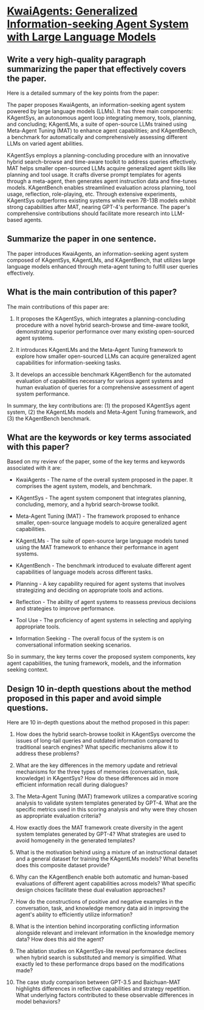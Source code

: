 # [KwaiAgents: Generalized Information-seeking Agent System with Large   Language Models](https://arxiv.org/abs/2312.04889)

## Write a very high-quality paragraph summarizing the paper that effectively covers the paper.

 Here is a detailed summary of the key points from the paper:

The paper proposes KwaiAgents, an information-seeking agent system powered by large language models (LLMs). It has three main components: KAgentSys, an autonomous agent loop integrating memory, tools, planning, and concluding; KAgentLMs, a suite of open-source LLMs trained using Meta-Agent Tuning (MAT) to enhance agent capabilities; and KAgentBench, a benchmark for automatically and comprehensively assessing different LLMs on varied agent abilities. 

KAgentSys employs a planning-concluding procedure with an innovative hybrid search-browse and time-aware toolkit to address queries effectively. MAT helps smaller open-sourced LLMs acquire generalized agent skills like planning and tool usage. It crafts diverse prompt templates for agents through a meta-agent, then generates agent instruction data and fine-tunes models. KAgentBench enables streamlined evaluation across planning, tool usage, reflection, role-playing, etc. Through extensive experiments, KAgentSys outperforms existing systems while even 7B-13B models exhibit strong capabilities after MAT, nearing GPT-4's performance. The paper's comprehensive contributions should facilitate more research into LLM-based agents.


## Summarize the paper in one sentence.

 The paper introduces KwaiAgents, an information-seeking agent system composed of KAgentSys, KAgentLMs, and KAgentBench, that utilizes large language models enhanced through meta-agent tuning to fulfill user queries effectively.


## What is the main contribution of this paper?

 The main contributions of this paper are:

1. It proposes the KAgentSys, which integrates a planning-concluding procedure with a novel hybrid search-browse and time-aware toolkit, demonstrating superior performance over many existing open-sourced agent systems.

2. It introduces KAgentLMs and the Meta-Agent Tuning framework to explore how smaller open-sourced LLMs can acquire generalized agent capabilities for information-seeking tasks. 

3. It develops an accessible benchmark KAgentBench for the automated evaluation of capabilities necessary for various agent systems and human evaluation of queries for a comprehensive assessment of agent system performance.

In summary, the key contributions are: (1) the proposed KAgentSys agent system, (2) the KAgentLMs models and Meta-Agent Tuning framework, and (3) the KAgentBench benchmark.


## What are the keywords or key terms associated with this paper?

 Based on my review of the paper, some of the key terms and keywords associated with it are:

- KwaiAgents - The name of the overall system proposed in the paper. It comprises the agent system, models, and benchmark.

- KAgentSys - The agent system component that integrates planning, concluding, memory, and a hybrid search-browse toolkit.  

- Meta-Agent Tuning (MAT) - The framework proposed to enhance smaller, open-source language models to acquire generalized agent capabilities.

- KAgentLMs - The suite of open-source large language models tuned using the MAT framework to enhance their performance in agent systems.

- KAgentBench - The benchmark introduced to evaluate different agent capabilities of language models across different tasks.  

- Planning - A key capability required for agent systems that involves strategizing and deciding on appropriate tools and actions.

- Reflection - The ability of agent systems to reassess previous decisions and strategies to improve performance. 

- Tool Use - The proficiency of agent systems in selecting and applying appropriate tools.

- Information Seeking - The overall focus of the system is on conversational information seeking scenarios.

So in summary, the key terms cover the proposed system components, key agent capabilities, the tuning framework, models, and the information seeking context.


## Design 10 in-depth questions about the method proposed in this paper and avoid simple questions.

 Here are 10 in-depth questions about the method proposed in this paper:

1. How does the hybrid search-browse toolkit in KAgentSys overcome the issues of long-tail queries and outdated information compared to traditional search engines? What specific mechanisms allow it to address these problems?

2. What are the key differences in the memory update and retrieval mechanisms for the three types of memories (conversation, task, knowledge) in KAgentSys? How do these differences aid in more efficient information recall during dialogues?  

3. The Meta-Agent Tuning (MAT) framework utilizes a comparative scoring analysis to validate system templates generated by GPT-4. What are the specific metrics used in this scoring analysis and why were they chosen as appropriate evaluation criteria?

4. How exactly does the MAT framework create diversity in the agent system templates generated by GPT-4? What strategies are used to avoid homogeneity in the generated templates? 

5. What is the motivation behind using a mixture of an instructional dataset and a general dataset for training the KAgentLMs models? What benefits does this composite dataset provide?

6. Why can the KAgentBench enable both automatic and human-based evaluations of different agent capabilities across models? What specific design choices facilitate these dual evaluation approaches?

7. How do the constructions of positive and negative examples in the conversation, task, and knowledge memory data aid in improving the agent's ability to efficiently utilize information?

8. What is the intention behind incorporating conflicting information alongside relevant and irrelevant information in the knowledge memory data? How does this aid the agent?

9. The ablation studies on KAgentSys-lite reveal performance declines when hybrid search is substituted and memory is simplified. What exactly led to these performance drops based on the modifications made?

10. The case study comparison between GPT-3.5 and Baichuan-MAT highlights differences in reflective capabilities and strategy repetition. What underlying factors contributed to these observable differences in model behaviors?

